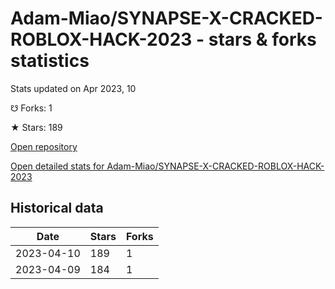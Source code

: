 # Adam-Miao/SYNAPSE-X-CRACKED-ROBLOX-HACK-2023 - stars & forks statistics

Stats updated on Apr 2023, 10

☋ Forks: 1

★ Stars: 189

[Open repository](https://github.com/Adam-Miao/SYNAPSE-X-CRACKED-ROBLOX-HACK-2023)

[Open detailed stats for Adam-Miao/SYNAPSE-X-CRACKED-ROBLOX-HACK-2023](https://reviewgithub.com/rep/Adam-Miao/SYNAPSE-X-CRACKED-ROBLOX-HACK-2023)

## Historical data
| Date | Stars | Forks |
|------|-------|-------|
| 2023-04-10 | 189 | 1 | 
| 2023-04-09 | 184 | 1 | 

